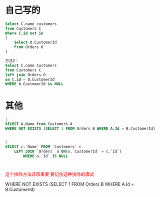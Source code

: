 # 自己写的

```sql
Select C.name customers
from Customers C
Where C.id not in 
(
    Select O.CustomerId 
    From Orders O 
)

方法2： 
Select C.name Customers
from Customers C
left join Orders O 
on C.id = O.CustomerId 
WHERE b.CustomerId is NULL
```


# 其他

```sql
1 
SELECT A.Name from Customers A
WHERE NOT EXISTS (SELECT 1 FROM Orders B WHERE A.Id = B.CustomerId)


2 
SELECT c.`Name` FROM `Customers` c
    LEFT JOIN `Orders` o ON(o.`CustomerId` = c.`Id`)
        WHERE o.`Id` IS NULL
```

# 
<font color=red>这个排除方法非常重要 要记住这种排除的模式</font>

WHERE NOT EXISTS (SELECT 1 FROM Orders B WHERE A.Id = B.CustomerId)